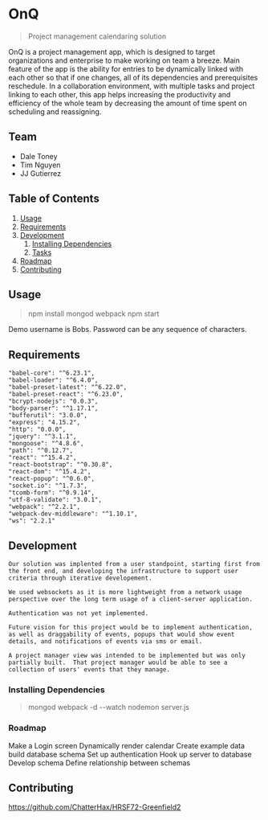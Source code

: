 # OnQ

> Project management calendaring solution

OnQ is a project management app, which is designed to target organizations and enterprise to make working on team a breeze. 
Main feature of the app is the ability for entries to be dynamically linked with each other so that if one changes, all of its dependencies and prerequisites reschedule. In a collaboration environment, with multiple tasks and project linking to each other, this app helps increasing the productivity and efficiency of the whole team by decreasing the amount of time spent on scheduling and reassigning.

## Team

  - Dale Toney
  - Tim Nguyen
  - JJ Gutierrez

## Table of Contents

1. [Usage](#Usage)
1. [Requirements](#requirements)
1. [Development](#development)
    1. [Installing Dependencies](#installing-dependencies)
    1. [Tasks](#tasks)
1. [Roadmap](#roadmap)
1. [Contributing](#contributing)

## Usage

> npm install
> mongod
> webpack
> npm start

Demo username is Bobs.  Password can be any sequence of characters.

## Requirements

    "babel-core": "^6.23.1",
    "babel-loader": "^6.4.0",
    "babel-preset-latest": "^6.22.0",
    "babel-preset-react": "^6.23.0",
    "bcrypt-nodejs": "0.0.3",
    "body-parser": "^1.17.1",
    "bufferutil": "3.0.0",
    "express": "4.15.2",
    "http": "0.0.0",
    "jquery": "^3.1.1",
    "mongoose": "^4.8.6",
    "path": "^0.12.7",
    "react": "^15.4.2",
    "react-bootstrap": "^0.30.8",
    "react-dom": "^15.4.2",
    "react-popup": "^0.6.0",
    "socket.io": "^1.7.3",
    "tcomb-form": "^0.9.14",
    "utf-8-validate": "3.0.1",
    "webpack": "^2.2.1",
    "webpack-dev-middleware": "^1.10.1",
    "ws": "2.2.1"

## Development

	Our solution was implented from a user standpoint, starting first from the front end, and developing the infrastructure to support user criteria through iterative developement.

	We used websockets as it is more lightweight from a network usage perspective over the long term usage of a client-server application.

	Authentication was not yet implemented.

	Future vision for this project would be to implement authentication, as well as draggability of events, popups that would show event details, and notifications of events via sms or email.  

	A project manager view was intended to be implemented but was only partially built.  That project manager would be able to see a collection of users' events that they manage.

### Installing Dependencies

> mongod
> webpack -d --watch
> nodemon server.js



### Roadmap

Make a Login screen
Dynamically render calendar
Create example data
build database schema
Set up authentication
Hook up server to database
Develop schema
Define relationship between schemas





## Contributing

https://github.com/ChatterHax/HRSF72-Greenfield2

